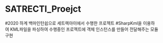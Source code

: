 # SATRECTI_Proejct
#2020 하계 백마인턴쉽으로 세트렉아이에서 수행한 프로젝트
#SharpKml을 이용하여 KML파일을 파싱하여 수행중인 프로젝트에 객체 인스턴스를 만들어 전달해주는 모듈 구현

